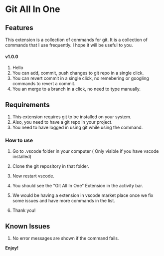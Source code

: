 # Git All In One

## Features

This extension is a collection of commands for git. It is a collection of commands that I use frequently. I hope it will be useful to you.

#### v1.0.0
1. Hello
1. You can add, commit, push changes to git repo in a single click.
2. You can revert commit in a single click, no remebering or googling commands to revert a commit.
3. You an merge to a branch in a click, no need to type manually.

## Requirements

1. This extension requires git to be installed on your system. 
2. Also, you need to have a git repo in your project.
3. You need to have logged in using git while using the command.

### How to use
1. Go to .vscode folder in your computer ( Only visible if you have vscode installed)
2. Clone the git repository in that folder.
3. Now restart vscode.
4. You should see the "Git All In One" Extension in the activity bar.

5. We would be having a extension in vscode market place once we fix some issues and have more commands in the list. 
6. Thank you!


## Known Issues

1. No error messages are shown if the command fails.

**Enjoy!**
